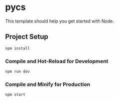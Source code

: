 # pycs

This template should help you get started with Node.

## Project Setup

```sh
npm install
```

### Compile and Hot-Reload for Development

```sh
npm run dev
```

### Compile and Minify for Production

```sh
npm start
```
